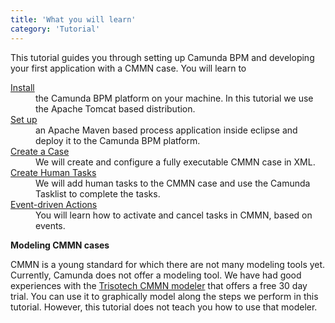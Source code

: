 ```yaml
---
title: 'What you will learn'
category: 'Tutorial'
---
```


This tutorial guides you through setting up Camunda BPM and developing your first application with a CMMN case. You will learn to

<dl class="dl-horizontal">
  <dt>
    <a href="ref:#tutorial-download-and-installation">Install</a>
  </dt>
  <dd>
     the Camunda BPM platform on your machine. In this tutorial we use the Apache Tomcat based distribution.
  </dd>
  <dt>
    <a href="ref:#tutorial-set-up-your-project">Set up</a>
  </dt>
  <dd>
    an Apache Maven based process application inside eclipse and deploy it to the Camunda BPM platform.
  </dd>
  <dt>
    <a href="ref:#tutorial-create-a-cmmn-case">Create a Case</a>
  </dt>
  <dd>
    We will create and configure a fully executable CMMN case in XML.
  </dd>
  <dt>
    <a href="ref:#tutorial-create-a-cmmn-case-modelcreate-add-human-tasks">Create Human Tasks</a>
  </dt>
  <dd>
    We will add human tasks to the CMMN case and use the Camunda Tasklist to complete the tasks.
  </dd>
  <dt>
    <a href="#tutorial-add-a-milestone">Event-driven Actions</a>
  </dt>
  <dd>
     You will learn how to activate and cancel tasks in CMMN, based on events.
  </dd>
</dl>

<div class="alert alert-info">
  <p><strong>Modeling CMMN cases</strong></p>
  <p>CMMN is a young standard for which there are not many modeling tools yet. Currently, Camunda does not offer a modeling tool. We have had good experiences with the <a href="http://www.cmmnwebmodeler.com/">Trisotech CMMN modeler</a> that offers a free 30 day trial. You can use it to graphically model along the steps we perform in this tutorial. However, this tutorial does not teach you how to use that modeler.</p>
</div>
